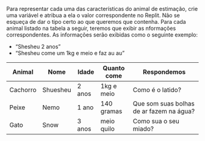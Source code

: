Para representar cada uma das características do animal de estimação, 
crie uma variável e atribua a ela o valor correspondente no Replit. 
Não se esqueça de dar o tipo certo ao que queremos que contenha. 
Para cada animal listado na tabela a seguir, teremos que exibir as 
nformações correspondentes. As informações serão exibidas como o 
seguinte exemplo:

- “Shesheu 2 anos”
- “Shesheu come um 1kg e meio e faz au au”

| Animal   | Nome     | Idade  | Quanto come | Respondemos                              |
|----------|----------|--------|-------------|------------------------------------------|
| Cachorro | Shuesheu | 2 anos | 1kg e meio  | Como é o latido?                         |
| Peixe    | Nemo     | 1 ano  | 140 gramas  | Que som suas bolhas de ar fazem na água? |
| Gato     | Snow     | 3 anos | meio quilo  | Como sua o seu miado?                    |
